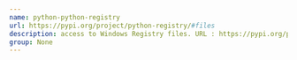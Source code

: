 ```yaml
---
name: python-python-registry
url: https://pypi.org/project/python-registry/#files
description: access to Windows Registry files. URL : https://pypi.org/project/python-registry/#files Groups : None
group: None
---
```

